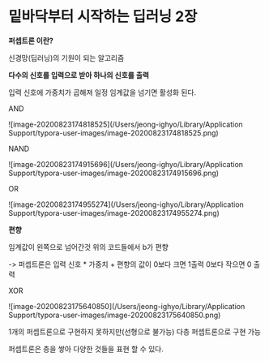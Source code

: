 # 밑바닥부터 시작하는 딥러닝 2장



**퍼셉트론 이란?**

신경망(딥러닝)의 기원이 되는 알고리즘

**다수의 신호를 입력으로 받아 하나의 신호를 출력**

입력 신호에 가중치가 곱해져 일정 임계값을 넘기면 활성화 된다.



AND

![image-20200823174818525](/Users/jeong-ighyo/Library/Application Support/typora-user-images/image-20200823174818525.png)



NAND

![image-20200823174915696](/Users/jeong-ighyo/Library/Application Support/typora-user-images/image-20200823174915696.png)



OR

![image-20200823174955274](/Users/jeong-ighyo/Library/Application Support/typora-user-images/image-20200823174955274.png)



**편향**

임계값이 왼쪽으로 넘어간것 위의 코드들에서 b가 편향

 ->  퍼셉트론은 입력 신호 * 가중치 + 편향의 값이 0보다 크면 1출력 0보다 작으면 0 출력



XOR

![image-20200823175640850](/Users/jeong-ighyo/Library/Application Support/typora-user-images/image-20200823175640850.png)

 1개의 퍼셉트론으로 구현하지 못하지만(선형으로 불가능) 다층 퍼셉트론으로 구현 가능

퍼셉트론은 층을 쌓아 다양한 것들을 표현 할 수 있다.

